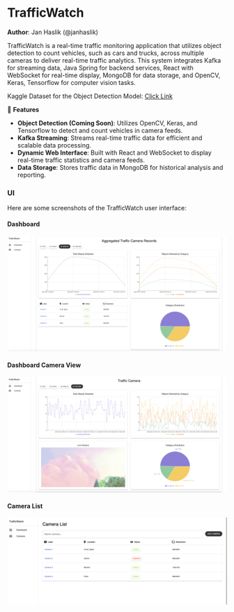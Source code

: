 # TrafficWatch

**Author**: Jan Haslik (@janhaslik)

TrafficWatch is a real-time traffic monitoring application that utilizes object detection to count vehicles, such as cars and trucks, across multiple cameras to deliver real-time traffic analytics. This system integrates Kafka for streaming data, Java Spring for backend services, React with WebSocket for real-time display, MongoDB for data storage, and OpenCV, Keras, Tensorflow for computer vision tasks.

Kaggle Dataset for the Object Detection Model: [Click Link](https://www.kaggle.com/datasets/sakshamjn/vehicle-detection-8-classes-object-detection/data)

🚀 **Features**

- **Object Detection (Coming Soon)**: Utilizes OpenCV, Keras, and Tensorflow to detect and count vehicles in camera feeds.
- **Kafka Streaming**: Streams real-time traffic data for efficient and scalable data processing.
- **Dynamic Web Interface**: Built with React and WebSocket to display real-time traffic statistics and camera feeds.
- **Data Storage**: Stores traffic data in MongoDB for historical analysis and reporting.

### UI

Here are some screenshots of the TrafficWatch user interface:

#### Dashboard
![Dashboard](readme-images/dashboard.png)

#### Dashboard Camera View
![Dashboard Camera](readme-images/dashboardcamera.png)

#### Camera List
![Camera List](readme-images/cameralist.png)


